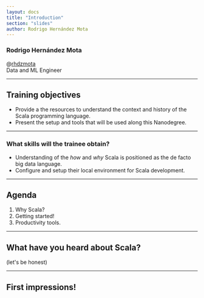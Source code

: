 ```yaml
---
layout: docs
title: "Introduction"
section: "slides"
author: Rodrigo Hernández Mota
---
```


### Rodrigo Hernández Mota

@[rhdzmota]  
Data and ML Engineer

[rhdzmota]: https://www.linkedin.com/in/rhdzmota

------

## Training objectives

* Provide a the resources to understand the context and history of the Scala programming language.
* Present the setup and tools that will be used along this Nanodegree. ​

------

### What skills will the trainee obtain?

* Understanding of the *how* and *why* Scala is positioned as the de facto big data language.
* Configure and setup their local environment for Scala development. 

------

## Agenda

1. Why Scala?
2. Getting started!
3. Productivity tools.

------

## What have you heard about Scala?
(let's be honest)

------

## First impressions! 
